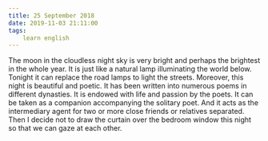 ```yaml
---
title: 25 September 2018
date: 2019-11-03 21:11:00
tags:
    learn english
---
```


The moon in the cloudless night sky is very bright and perhaps the brightest in the whole year. It is just like a natural lamp illuminating the world below. Tonight it can replace the road lamps to light the streets. Moreover, this night is beautiful and poetic. It has been written into numerous poems in different dynasties. It is endowed with life and passion by the poets. It can be taken as a companion accompanying the solitary poet. And it acts as the intermediary agent for two or more close friends or relatives separated. Then I decide not to draw the curtain over the bedroom window this night so that we can gaze at each other. 